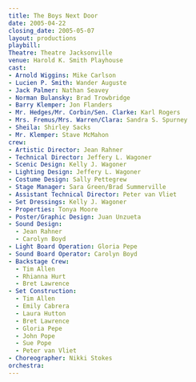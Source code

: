 ```yaml
---
title: The Boys Next Door
date: 2005-04-22
closing_date: 2005-05-07
layout: productions
playbill:
Theatre: Theatre Jacksonville
venue: Harold K. Smith Playhouse
cast:
- Arnold Wiggins: Mike Carlson
- Lucien P. Smith: Wander Auguste
- Jack Palmer: Nathan Seavey
- Norman Bulansky: Brad Trowbridge
- Barry Klemper: Jon Flanders
- Mr. Hedges/Mr. Corbin/Sen. Clarke: Karl Rogers
- Mrs. Fremus/Mrs. Warren/Clara: Sandra S. Spurney
- Sheila: Shirley Sacks
- Mr. Klemper: Stave McMahon
crew:
- Artistic Director: Jean Rahner
- Technical Director: Jeffery L. Wagoner
- Scenic Design: Kelly J. Wagoner
- Lighting Design: Jeffery L. Wagoner
- Costume Design: Sally Pettegrew
- Stage Manager: Sara Green/Brad Summerville
- Assistant Technical Director: Peter van Vliet
- Set Dressings: Kelly J. Wagoner
- Properties: Tonya Moore
- Poster/Graphic Design: Juan Unzueta
- Sound Design:
  - Jean Rahner
  - Carolyn Boyd
- Light Board Operation: Gloria Pepe
- Sound Board Operator: Carolyn Boyd
- Backstage Crew:
  - Tim Allen
  - Rhianna Hurt
  - Bret Lawrence
- Set Construction:
  - Tim Allen
  - Emily Cabrera
  - Laura Hutton
  - Bret Lawrence
  - Gloria Pepe
  - John Pope
  - Sue Pope
  - Peter van Vliet
- Choreographer: Nikki Stokes
orchestra:
---
```

